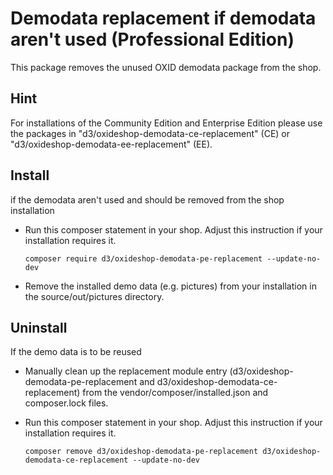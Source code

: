 # Demodata replacement if demodata aren't used (Professional Edition)

This package removes the unused OXID demodata package from the shop.

## Hint

For installations of the Community Edition and Enterprise Edition please use the packages in "d3/oxideshop-demodata-ce-replacement" (CE) or "d3/oxideshop-demodata-ee-replacement" (EE).

## Install

if the demodata aren't used and should be removed from the shop installation

* Run this composer statement in your shop. Adjust this instruction if your installation requires it.

    `composer require d3/oxideshop-demodata-pe-replacement --update-no-dev`
    
* Remove the installed demo data (e.g. pictures) from your installation in the source/out/pictures directory.

## Uninstall

If the demo data is to be reused

* Manually clean up the replacement module entry (d3/oxideshop-demodata-pe-replacement and d3/oxideshop-demodata-ce-replacement) from the vendor/composer/installed.json and composer.lock files.
* Run this composer statement in your shop. Adjust this instruction if your installation requires it.

    `composer remove d3/oxideshop-demodata-pe-replacement d3/oxideshop-demodata-ce-replacement --update-no-dev`
